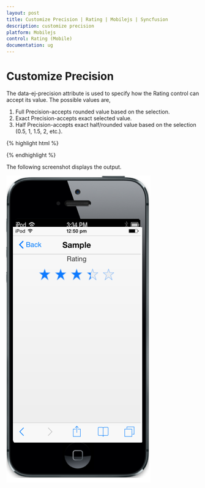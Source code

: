 ```yaml
---
layout: post
title: Customize Precision | Rating | Mobilejs | Syncfusion
description: customize precision
platform: Mobilejs
control: Rating (Mobile)
documentation: ug
---
```


# Customize Precision

The data-ej-precision attribute is used to specify how the Rating control can accept its value. The possible values are,

1. Full Precision-accepts rounded value based on the selection.
2. Exact Precision-accepts exact selected value.
3. Half Precision-accepts exact half/rounded value based on the selection (0.5, 1, 1.5, 2, etc.).

{% highlight html %}

<div id="rating_sample" data-role="ejmrating" data-ej-precision="exact">

</div> 

{% endhighlight %}

The following screenshot displays the output.                        

![](Customize-Precision_images/Customize-Precision_img1.png)
